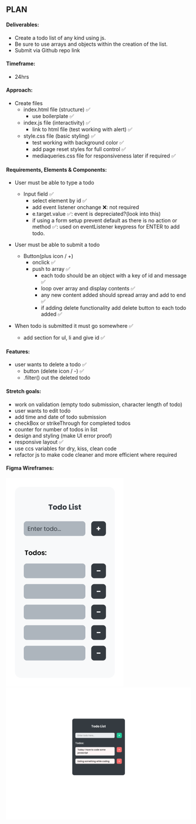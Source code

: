 ## PLAN

#### Deliverables:

- Create a todo list of any kind using js.
- Be sure to use arrays and objects within the creation of the list.
- Submit via Github repo link

#### Timeframe:

- 24hrs

#### Approach:

- Create files
  - index.html file (structure) ✅
    - use boilerplate ✅
  - index.js file (interactivity) ✅
    - link to html file (test working with alert) ✅
  - style.css file (basic styling) ✅
    - test working with background color ✅
    - add page reset styles for full control ✅
    - mediaqueries.css file for responsiveness later if required ✅

#### Requirements, Elements & Components:

- User must be able to type a todo

  - Input field ✅
    - select element by id ✅
    - add event listener onchange ❌: not required
    - e.target.value ✅: event is depreciated?(look into this)
    - if using a form setup prevent default as there is no action or method ✅: used on eventListener keypress for ENTER to add todo.

- User must be able to submit a todo

  - Button(plus icon / +)
    - onclick ✅
    - push to array ✅
      - each todo should be an object with a key of id and message ✅
      - loop over array and display contents ✅
      - any new content added should spread array and add to end ✅
      - if adding delete functionality add delete button to each todo added ✅

- When todo is submitted it must go somewhere ✅
  - add section for ul, li and give id ✅

#### Features:

- user wants to delete a todo ✅
  - button (delete icon / -) ✅
  - .filter() out the deleted todo

#### Stretch goals:

- work on validation (empty todo submission, character length of todo)
- user wants to edit todo
- add time and date of todo submission
- checkBox or strikeThrough for completed todos
- counter for number of todos in list
- design and styling (make UI error proof)
- responsive layout ✅
- use ccs variables for dry, kiss, clean code
- refactor js to make code cleaner and more efficient where required

#### Figma Wireframes:

![todoList Figma lo-fi wireframes](_assets/todo_lofi-wireframes.png)
![todoList Figma hi-fi wireframes](_assets/todo_midfi-wireframes_desktop.png)
